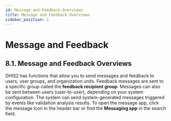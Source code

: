 ```yaml
---
id: Message-and-Feedback-Overviews
title: Message and Feedback Overviews
sidebar_position: 1
---
```



# Message and Feedback


## 8.1. Message and Feedback Overviews

DHIS2 has functions that allow you to send messages and feedback to users, user groups, and organization units. Feedback messages are sent to a specific group called the **feedback recipient group**. Messages can also be sent between users (user-to-user), depending on your system configuration. The system can send system-generated messages triggered by events like validation analysis results. To open the message app, click the message icon in the header bar or find the **Messaging app** in the search field.
